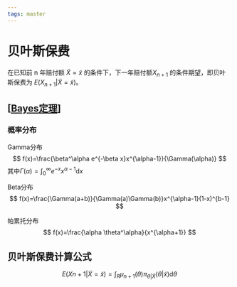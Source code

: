 ```yaml
---
tags: master
---
```

# 贝叶斯保费

在已知前 n 年赔付额 $\tilde{X}=\tilde{x}$ 的条件下，下一年赔付额$X_{n+1}$ 的条件期望，即贝叶斯保费为 $E(X_{n+1}|\tilde{X}=\tilde{x})$。

## [[Bayes定理]]

### 概率分布

Gamma分布
$$
f(x)=\frac{\beta^\alpha e^{-\beta x}x^{\alpha-1}}{\Gamma(\alpha)}
$$
其中$\Gamma(\alpha)=\int_0^\infty e^{-x}x^{\alpha-1}\mathrm{d}x$

Beta分布
$$
f(x)=\frac{\Gamma(a+b)}{\Gamma(a)\Gamma(b)}x^{\alpha-1}(1-x)^{b-1}
$$

帕累托分布
$$
f(x)=\frac{\alpha \theta^\alpha}{x^{\alpha+1}}
$$

## 贝叶斯保费计算公式

$$
E(Xn+1|\tilde{X} = \tilde{x} ) =\int_R \mu_{n+1}(\theta) \pi_{\theta|\tilde{X}}(θ|\tilde{x}) \mathrm{d}\theta
$$

[//begin]: # "Autogenerated link references for markdown compatibility"
[Bayes定理]: ../../docs/math/Bayes定理.md "Bayes定理"
[//end]: # "Autogenerated link references"
